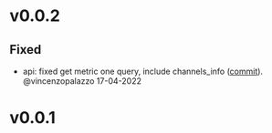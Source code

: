 # v0.0.2

## Fixed
- api: fixed get metric one query, include channels_info ([commit](https://github.com/LNOpenMetrics/py-lnmetrics.api/commit/974dcba611a610607d3f0445940b73e24d9c5f40)). @vincenzopalazzo 17-04-2022


# v0.0.1
